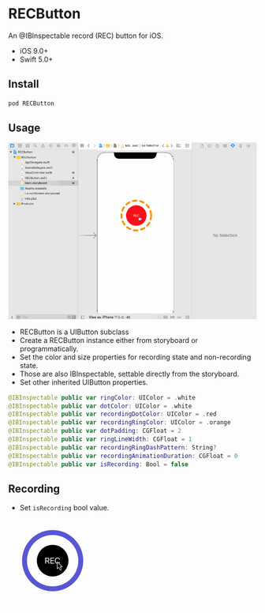 RECButton
===

An @IBInspectable record (REC) button for iOS.

* iOS 9.0+
* Swift 5.0+

Install
----

``` sh
pod RECButton
```

Usage
----

![alt tag](https://raw.githubusercontent.com/cemolcay/RECButton/master/sb.gif)

* RECButton is a UIButton subclass
* Create a RECButton instance either from storyboard or programmatically.
* Set the color and size properties for recording state and non-recording state.
* Those are also IBInspectable, settable directly from the storyboard.
* Set other inherited UIButton properties.

``` swift
@IBInspectable public var ringColor: UIColor = .white
@IBInspectable public var dotColor: UIColor = .white
@IBInspectable public var recordingDotColor: UIColor = .red
@IBInspectable public var recordingRingColor: UIColor = .orange
@IBInspectable public var dotPadding: CGFloat = 2
@IBInspectable public var ringLineWidth: CGFloat = 1
@IBInspectable public var recordingRingDashPattern: String?
@IBInspectable public var recordingAnimationDuration: CGFloat = 0
@IBInspectable public var isRecording: Bool = false
```

Recording
----

* Set `isRecording` bool value.

![alt tag](https://raw.githubusercontent.com/cemolcay/RECButton/master/rec.gif)